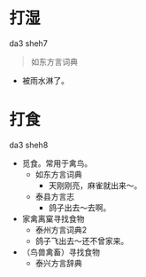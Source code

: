 # 打湿
da3 sheh7
> 如东方言词典
- 被雨水淋了。

# 打食
da3 sheh8
+ 觅食。常用于禽鸟。
  * 如东方言词典
    - 天刚刚亮，麻雀就出来～。
  * 泰县方言志
    - 鸽子出去～去啊。
+ 家禽离窠寻找食物
  * 泰州方言词典2
  - 鸽子飞出去～还不曾家来。
+ （鸟兽禽畜）寻找食物
  * 泰兴方言辞典

